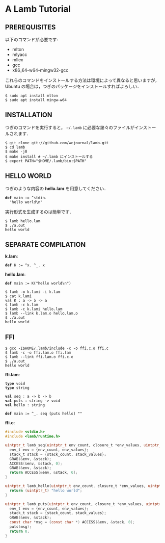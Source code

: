 # A Lamb Tutorial

## PREREQUISITES

以下のコマンドが必要です:

- mlton
- mlyacc
- mllex
- gcc
- x86_64-w64-mingw32-gcc

これらのコマンドをインストールする方法は環境によって異なると思いますが，
Ubuntu の場合は，つぎのパッケージをインストールすればよろしい．

```
$ sudo apt install mlton
$ sudo apt install mingw-w64
```

## INSTALLATION

つぎのコマンドを実行すると， `~/.lamb` に必要な諸々のファイルがインストールされます．

```
$ git clone git://github.com/wejournal/lamb.git
$ cd lamb
$ make -j8
$ make install # ~/.lamb にインストールする
$ export PATH="$HOME/.lamb/bin:$PATH"
```

## HELLO WORLD

つぎのような内容の **hello.lam** を用意してください．

<pre><code><strong>def</strong> main := ^stdin.
  "hello world\n"</code></pre>

実行形式を生成するのは簡単です．

```
$ lamb hello.lam
$ ./a.out
hello world
```
## SEPARATE COMPILATION

**k.lam**:

<pre><code><strong>def</strong> K := ^x. ^_. x</code></pre>

**hello.lam**:

<pre><code><strong>def</strong> main := K("hello world\n")</code></pre>

```
$ lamb -o k.lami -i k.lam
$ cat k.lami
val K : a -> b -> a
$ lamb -c k.lam
$ lamb -c k.lami hello.lam
$ lamb --link k.lam.o hello.lam.o
$ ./a.out
hello world
```

## FFI

```
$ gcc -I$HOME/.lamb/include -c -o ffi.c.o ffi.c
$ lamb -c -o ffi.lam.o ffi.lam
$ lamb --link ffi.lam.o ffi.c.o
$ ./a.out
hello world
```

**ffi.lam**:

<pre><code><strong>type</strong> void
<strong>type</strong> string

<strong>val</strong> seq : a -> b -> b
<strong>val</strong> puts : string -> void
<strong>val</strong> hello : string

<strong>def</strong> main := ^_. seq (puts hello) ""</code></pre>

**ffi.c**:

```c
#include <stdio.h>
#include <lamb/runtime.h>

uintptr_t lamb_seq(uintptr_t env_count, closure_t *env_values, uintptr_t stack_count, closure_t *stack_values) {
  env_t env = {env_count, env_values};
  stack_t stack = {stack_count, stack_values};
  GRAB(&env, &stack);
  ACCESS(&env, &stack, 0);
  GRAB(&env, &stack);
  return ACCESS(&env, &stack, 0);
}

uintptr_t lamb_hello(uintptr_t env_count, closure_t *env_values, uintptr_t stack_count, closure_t *stack_values) {
  return (uintptr_t) "hello world";
}

uintptr_t lamb_puts(uintptr_t env_count, closure_t *env_values, uintptr_t stack_count, closure_t *stack_values) {
  env_t env = {env_count, env_values};
  stack_t stack = {stack_count, stack_values};
  GRAB(&env, &stack);
  const char *msg = (const char *) ACCESS(&env, &stack, 0);
  puts(msg);
  return 0;
}
```
